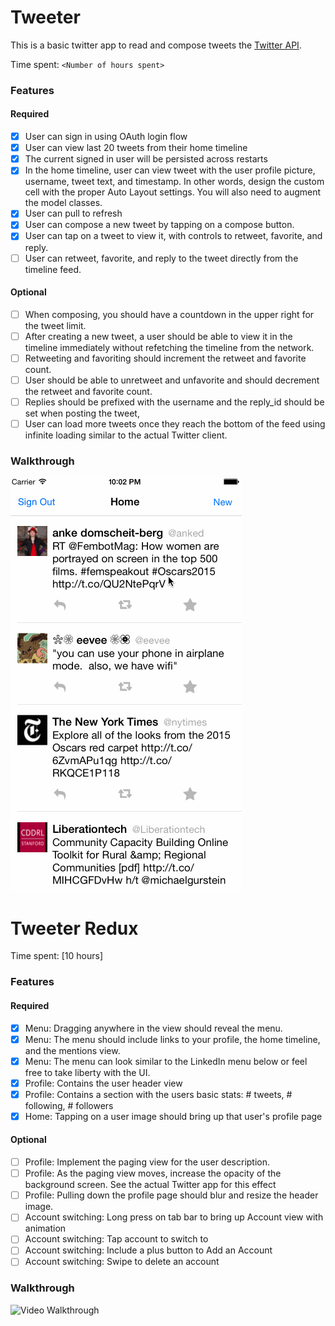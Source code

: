 # Tweeter

This is a basic twitter app to read and compose tweets the [Twitter API](https://apps.twitter.com/).

Time spent: `<Number of hours spent>`

### Features

#### Required

- [x] User can sign in using OAuth login flow
- [x] User can view last 20 tweets from their home timeline
- [x] The current signed in user will be persisted across restarts
- [x] In the home timeline, user can view tweet with the user profile picture, username, tweet text, and timestamp.  In other words, design the custom cell with the proper Auto Layout settings.  You will also need to augment the model classes.
- [x] User can pull to refresh
- [x] User can compose a new tweet by tapping on a compose button.
- [x] User can tap on a tweet to view it, with controls to retweet, favorite, and reply.
- [ ] User can retweet, favorite, and reply to the tweet directly from the timeline feed.

#### Optional

- [ ] When composing, you should have a countdown in the upper right for the tweet limit.
- [ ] After creating a new tweet, a user should be able to view it in the timeline immediately without refetching the timeline from the network.
- [ ] Retweeting and favoriting should increment the retweet and favorite count.
- [ ] User should be able to unretweet and unfavorite and should decrement the retweet and favorite count.
- [ ] Replies should be prefixed with the username and the reply_id should be set when posting the tweet,
- [ ] User can load more tweets once they reach the bottom of the feed using infinite loading similar to the actual Twitter client.

### Walkthrough

![Video Walkthrough](https://raw.githubusercontent.com/jtremback/Tweeter/master/walkthrough.gif)

# Tweeter Redux

Time spent: [10 hours]

### Features

#### Required

- [x] Menu: Dragging anywhere in the view should reveal the menu.
- [x] Menu: The menu should include links to your profile, the home timeline, and the mentions view.
- [x] Menu: The menu can look similar to the LinkedIn menu below or feel free to take liberty with the UI.
- [x] Profile: Contains the user header view
- [x] Profile: Contains a section with the users basic stats: # tweets, # following, # followers
- [x] Home: Tapping on a user image should bring up that user's profile page

#### Optional

- [ ] Profile: Implement the paging view for the user description.
- [ ] Profile: As the paging view moves, increase the opacity of the background screen. See the actual Twitter app for this effect
- [ ] Profile: Pulling down the profile page should blur and resize the header image.
- [ ] Account switching: Long press on tab bar to bring up Account view with animation
- [ ] Account switching: Tap account to switch to
- [ ] Account switching: Include a plus button to Add an Account
- [ ] Account switching: Swipe to delete an account

### Walkthrough

![Video Walkthrough]()